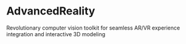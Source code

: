# AdvancedReality
Revolutionary computer vision toolkit for seamless AR/VR experience integration and interactive 3D modeling
